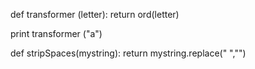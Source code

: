 def transformer (letter):
    return ord(letter)

print transformer ("a")



def stripSpaces(mystring):
    return mystring.replace(" ","")
    
